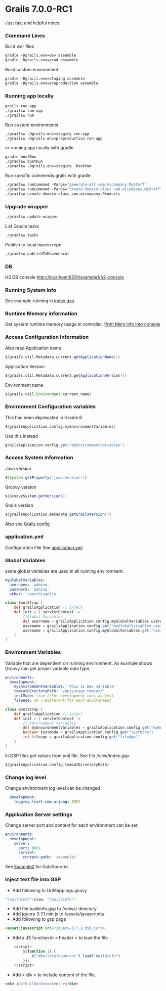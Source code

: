 # **Grails 7.0.0-RC1**
Just fast and helpful notes. 

### Command Lines
Build war files
```csh
gradle -Dgrails.env=dev assemble
gradle -Dgrails.env=prod assemble
```
Build custom environment
```csh
gradle -Dgrails.env=staging assemble
gradle -Dgrails.env=preproduction assemble
```
### Running app locally
```csh
grails run-app
./grailsw run-app
./grailsw run
```
Run custom environments
```csh
./grailsw -Dgrails.env=staging run-app
./grailsw -Dgrails.env=preproduction run-app
```
or running app locally with gradle
```csh
gradle bootRun
./gradlew bootRun
./gradlew -Dgrails.env=staging  bootRun
```
Run specific commends grails with gradle
```csh
./gradlew runCommand -Pargs="generate-all com.micompany.MyStaff"
./gradlew runCommand -Pargs="create-domain-class com.micompany.MyStaff"
./grailsw create-domain-class com.micompany.Products
```
### Upgrade wrapper
```csh
./grailsw update-wrapper
```
List Gradle tasks
```csh
./gradlew tasks
```
Publish to local maven repo.
```csh
./gradlew publishToMavenLocal
```
### DB
H2 DB console [http://localhost:8081/example1/h2-console](http://localhost:8081/example1/h2-console)

### Running System Info
See example running in [index.gsp](grails-app/views/index.gsp)

### Runtime Memory information
Get system runtime memory usage in controller. 
[Print Mem Info into console](http://localhost:8081/example1/employee/getMemInfo)

### Access Configuration Information
Also read
Application name
```groovy
${grails.util.Metadata.current.getApplicationName()}
```
Application Version
```groovy
${grails.util.Metadata.current.getApplicationVersion()}
```
Environment name
```groovy
${grails.util.Environment.current.name}
```
### Environment Configuration variables
This has been deprecated in Gradle 8
```groovy
${grailsApplication.config.myEnvironmentVariables}
```
Use this instead
```groovy
grailsApplication.config.get("myEnvironmentVariables")
```

### Access System Information
Java version
```groovy
${System.getProperty('java.version')}
```
Groovy version
```groovy
${GroovySystem.getVersion()}
```
Grails version
```groovy
${grailsApplication.metadata.getGrailsVersion()}
```

Also see [Grails config](https://docs.grails.org/7.0.0-M1/guide/conf.html)

### application.yml 
Configuration File See [application.yml](grails-app/conf/application.yml)

### Global Variables
same global variables are used in all running environment.
```yaml
myGlobalVariables:
  username: 'adminu'
  password: 'adminp'
  other: 'somethingelse'
```
```groovy
class BootStrap {
    def grailsApplication // inject
    def init = { servletContext ->
        //Global Variables
        def username = grailsApplication.config.myGlobalVariables.username
        username = grailsApplication.config.get("myGlobalVariables.username")
        username = grailsApplication.config.myGlobalVariables.get("username")
    }
}
```

### Environment Variables
Variable that are dependent on running environment. As example shows Groovy
can get proper variable data type.
```yaml
environments:
  development:
    myEnvironmentVariables: 'This is Dev variable'
    tomcatDirectoryPath: '/opt/stage_tomcat/'
    testMode: true //For development runs as test
    fileAge: 30 //different for each environment
```
```groovy
class BootStrap {
    def grailsApplication // inject
    def init = { servletContext ->
        // Environment variables
        def myEnvironmentVariables = grailsApplication.config.get("myEnvironmentVariables")
        boolean testmode = grailsApplication.config.get("testMode")
        int fileage = grailsApplication.config.get("fileAge")
    }
}
```
In GSP files get values from yml file. See file /view/index.gsp.
```groovy
${grailsApplication.config.tomcatDirectoryPath}
```

### Change log level
Change environment log level can be changed
```yaml
  development:
    logging.level.com.arjang: INFO
```

### Application Server settings
Change server port and context for each environment can be set.
```yaml
environments:
  development:
    server:
      port: 8081
      servlet:
        context-path: '/example1'
```
See [Example2](../example2/README.md) for DataSources

### Inject text file into GSP
* Add following to UrlMappings.goovy
```groovy
"/buildinfo"(view: "/buildinfo")
```
* Add file buildinfo.gsp to /views/ directory
* Add jquery-3.7.1.min.js to /assets/javascripts/
* Add following to gsp page
```html
<asset:javascript src="jquery-3.7.1.min.js"/>
```
* Add a JS function in < header > to load the file
```javascript
    <script>
        $(function () {
            $("#buildinfocontent").load("buildinfo")
        });
    </script>
```
* Add < div > to include content of the file.
```html
<div id="buildinfocontent"></div>
```
